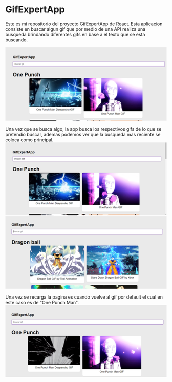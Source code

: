 # GifExpertApp

Este es mi repositorio del proyecto GifExpertApp de React.
Esta aplicacion consiste en buscar algun gif que por medio 
de una API realiza una busqueda brindando diferentes gifs
en base a el texto que se esta buscando.

![Web gifexpertapp](src/img/github/github-image1.png)

Una vez que se busca algo, la app busca los respectivos gifs
de lo que se pretendio buscar, ademas podemos ver que
la busqueda mas reciente se coloca como principal.
![Seacrhing gifs](src/img/github/github-image2.png)
![Dragon ball gifs](src/img/github/github-image3.png)

Una vez se recarga la pagina es cuando vuelve al gif por
default el cual en este caso es de "One Punch Man".
![Default gif](src/img/github/github-image4.png)